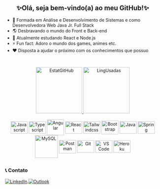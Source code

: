 <h2 align="center">✨Olá, seja bem-vindo(a) ao meu GitHub!✨</h2>

- 🏫 Formada em Análise e Desenvolvimento de Sistemas e como Desenvolvedora Web Java Jr. Full Stack
- 🌎 Desbravando o mundo do Front e Back-end
- 🌱 Atualmente estudando React e Node.js
- ⚡ Fun fact: Adoro o mundo dos games, animes etc.
- ❤ Disposta a ajudar o próximo com os conhecimentos que possuo

##

<div align="center"><br>
  
  <a href="https://github.com/lucianaTSoares">
    <img src="https://github-readme-stats.vercel.app/api?username=lucianaTSoares&show_icons=true&theme=omni&hide_border=true&locale=pt-br&hide_title=true" alt="EstatGitHub" height="150">
    <img src="https://github-readme-stats.vercel.app/api/top-langs/?username=lucianaTSoares&layout=compact&hide=c&langs_count=10&theme=omni&hide_border=true&locale=pt-br" alt="LingUsadas" height="150">
  </a>

</div>

<div align="center"><br>
  

  <img src="https://cdn.jsdelivr.net/gh/devicons/devicon/icons/javascript/javascript-plain.svg" alt="Javascript" height="40" width="55" align="center"> 
  <img src="https://cdn.jsdelivr.net/gh/devicons/devicon/icons/typescript/typescript-plain.svg" alt="Typescript" height="40" width="55" align="center">
  <img src="https://upload.wikimedia.org/wikipedia/commons/c/cf/Angular_full_color_logo.svg" alt="Angular" height="51" width="55" align="center"/>      
  <img src="https://cdn.jsdelivr.net/gh/devicons/devicon/icons/react/react-original.svg" alt="React" height="40" width="55" align="center">
  <img src="https://cdn.jsdelivr.net/gh/devicons/devicon/icons/tailwindcss/tailwindcss-plain.svg" alt="Tailwindcss" height="40" width="55" align="center">  
  <img src="https://cdn.jsdelivr.net/gh/devicons/devicon/icons/bootstrap/bootstrap-plain.svg" alt="Bootstrap" height="44" width="55" align="center">
  <img src="https://cdn.jsdelivr.net/gh/devicons/devicon/icons/java/java-original.svg" alt="Java" height="40" width="55" align="center">
  <img src="https://cdn.jsdelivr.net/gh/devicons/devicon/icons/spring/spring-original.svg" alt="Spring" height="40" width="55" align="center">
  <img src="https://cdn.jsdelivr.net/gh/devicons/devicon/icons/mysql/mysql-original-wordmark.svg" alt="MySQL" height="74" align="center">
  <img src="https://cdn.worldvectorlogo.com/logos/postman.svg" alt="Postman" height="43" width="55" align="center">
  <img src="https://cdn.jsdelivr.net/gh/devicons/devicon/icons/git/git-original.svg" alt="Git" height="40" width="55" align="center">
  <img src="https://cdn.jsdelivr.net/gh/devicons/devicon/icons/vscode/vscode-original.svg" alt="VS Code" height="40" width="55" align="center">
  <img src="https://cdn.jsdelivr.net/gh/devicons/devicon/icons/heroku/heroku-plain-wordmark.svg" alt="Heroku" height="40" width="55" align="center"/>
          

  
</div>

##

<div>
  <h3>📞 Contato</h3>
  
  <a href="https://www.linkedin.com/in/lucianatsoares/" target="_blank">
    <img src="https://img.shields.io/badge/LinkedIn-0077B5?style=for-the-badge&logo=linkedin&logoColor=white" alt="LinkedIn" align="center">
  </a>
  
  <a href="mailto:lucianat.s@hotmail.com" target="_blank">
    <img src="https://img.shields.io/badge/Microsoft_Outlook-0078D4?style=for-the-badge&logo=microsoft-outlook&logoColor=white" alt="Outlook" align="center">
  </a>
  
</div>
